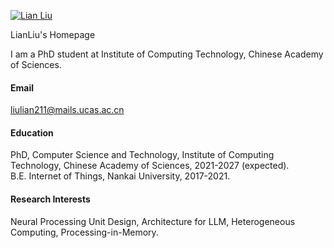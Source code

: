 

[![Lian Liu](https://img.shields.io/badge/lianliu-github-blue?logo=github)](https://github.com/leliyliu)

LianLiu's Homepage

I am a PhD student at Institute of Computing Technology, Chinese Academy of Sciences. 

#### Email
liulian211@mails.ucas.ac.cn

#### Education 
PhD, Computer Science and Technology, Institute of Computing Technology, Chinese Academy of Sciences, 2021-2027 (expected). \
B.E. Internet of Things, Nankai University, 2017-2021. 

#### Research Interests 
Neural Processing Unit Design, Architecture for LLM, Heterogeneous Computing, Processing-in-Memory. 




